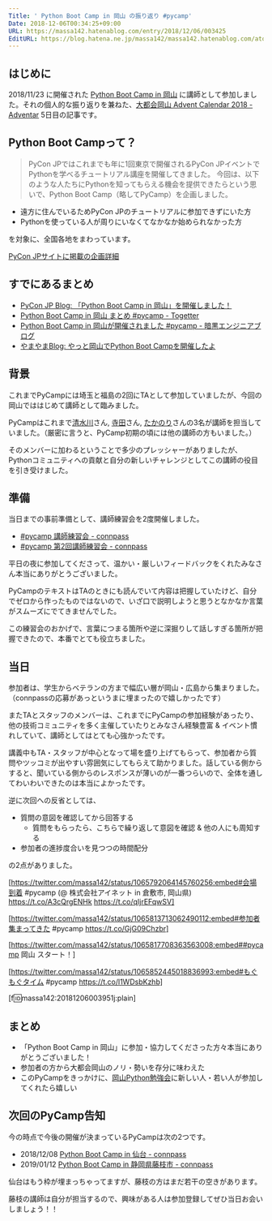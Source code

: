 ```yaml
---
Title: ' Python Boot Camp in 岡山 の振り返り #pycamp'
Date: 2018-12-06T00:34:25+09:00
URL: https://massa142.hatenablog.com/entry/2018/12/06/003425
EditURL: https://blog.hatena.ne.jp/massa142/massa142.hatenablog.com/atom/entry/10257846132680877324
---
```


## はじめに
2018/11/23 に開催された [Python Boot Camp in 岡山](https://pyconjp.connpass.com/event/103539/) に講師として参加しました。それの個人的な振り返りを兼ねた、[大都会岡山 Advent Calendar 2018 - Adventar](https://adventar.org/calendars/2981) 5日目の記事です。


## Python Boot Campって？
> PyCon JPではこれまでも年に1回東京で開催されるPyCon JPイベントでPythonを学べるチュートリアル講座を開催してきました。 今回は、以下のような人たちにPythonを知ってもらえる機会を提供できたらという思いで、Python Boot Camp（略してPyCamp）を企画しました。

* 遠方に住んでいるためPyCon JPのチュートリアルに参加できずにいた方
* Pythonを使っている人が周りにいなくてなかなか始められなかった方

を対象に、全国各地をまわっています。

[PyCon JPサイトに掲載の企画詳細](https://www.pycon.jp/support/bootcamp.html)

## すでにあるまとめ
* [PyCon JP Blog: 「Python Boot Camp in 岡山」を開催しました！](https://pyconjp.blogspot.com/2018/11/pycamp-in-okayama-report.html)
* [Python Boot Camp in 岡山 まとめ #pycamp - Togetter](https://togetter.com/li/1291026)
* [Python Boot Camp in 岡山が開催されました #pycamp - 暗黒エンジニアブログ](https://inet-engineer.hatenablog.com/entry/2018/11/26/113825)
* [やまやまBlog: やっと岡山でPython Boot Campを開催したよ](https://progblogyamayama.blogspot.com/2018/11/python-boot-camp.html)

## 背景

これまでPyCampには埼玉と福島の2回にTAとして参加していましたが、今回の岡山でははじめて講師として臨みました。

PyCampはこれまで[清水川](https://twitter.com/shimizukawa)さん, [寺田](https://twitter.com/terapyon)さん, [たかのり](https://twitter.com/takanory)さんの3名が講師を担当していました。（厳密に言うと、PyCamp初期の頃には他の講師の方もいました。）

そのメンバーに加わるということで多少のプレッシャーがありましたが、Pythonコミュニティへの貢献と自分の新しいチャレンジとしてこの講師の役目を引き受けました。

## 準備

当日までの事前準備として、講師練習会を2度開催しました。

* [#pycamp 講師練習会 - connpass](https://pyconjp-staff.connpass.com/event/102896/)
* [#pycamp 第2回講師練習会 - connpass](https://pyconjp-staff.connpass.com/event/110280/)

平日の夜に参加してくださって、温かい・厳しいフィードバックをくれたみなさん本当にありがとうございました。

PyCampのテキストはTAのときにも読んでいて内容は把握していたけど、自分でゼロから作ったものではないので、いざ口で説明しようと思うとなかなか言葉がスムーズにでてきませんでした。

この練習会のおかげで、言葉につまる箇所や逆に深掘りして話しすぎる箇所が把握できたので、本番でとても役立ちました。

## 当日

参加者は、学生からベテランの方まで幅広い層が岡山・広島から集まりました。（connpassの応募があっというまに埋まったので嬉しかったです）

またTAとスタッフのメンバーは、これまでにPyCampの参加経験があったり、他の技術コミュニティを多く主催していたりとみなさん経験豊富 & イベント慣れしていて、講師としてはとても心強かったです。

講義中もTA・スタッフが中心となって場を盛り上げてもらって、参加者から質問やツッコミが出やすい雰囲気にしてもらえて助かりました。話している側からすると、聞いている側からのレスポンスが薄いのが一番つらいので、全体を通してわいわいできたのは本当によかったです。

逆に次回への反省としては、

* 質問の意図を確認してから回答する
  * 質問をもらったら、こちらで繰り返して意図を確認 & 他の人にも周知する
* 参加者の進捗度合いを見つつの時間配分

の2点がありました。

[https://twitter.com/massa142/status/1065792064145760256:embed#会場到着 #pycamp (@ 株式会社アイネット in 倉敷市, 岡山県) https://t.co/A3cQrgENHk https://t.co/qIjrEFqwSV]

[https://twitter.com/massa142/status/1065813713062490112:embed#参加者集まってきた #pycamp https://t.co/GjG09Chzbr]

[https://twitter.com/massa142/status/1065817708363563008:embed##pycamp 岡山 スタート！]

[https://twitter.com/massa142/status/1065852445018836993:embed#もぐもぐタイム #pycamp https://t.co/l1WDsbKzhb]

[f:id:massa142:20181206003951j:plain]

## まとめ

* 「Python Boot Camp in 岡山」に参加・協力してくださった方々本当にありがとうございました！
* 参加者の方から大都会岡山のノリ・勢いを存分に味わえた
* このPyCampをきっかけに、[岡山Python勉強会](https://okapython.connpass.com/)に新しい人・若い人が参加してくれたら嬉しい

## 次回のPyCamp告知

今の時点で今後の開催が決まっているPyCampは次の2つです。

* 2018/12/08 [Python Boot Camp in 仙台 - connpass](https://pyconjp.connpass.com/event/104080/)
* 2019/01/12 [Python Boot Camp in 静岡県藤枝市 - connpass](https://pyconjp.connpass.com/event/106920/)

仙台はもう枠が埋まっちゃってますが、藤枝の方はまだ若干の空きがあります。

藤枝の講師は自分が担当するので、興味がある人は参加登録してぜひ当日お会いしましょう！！

